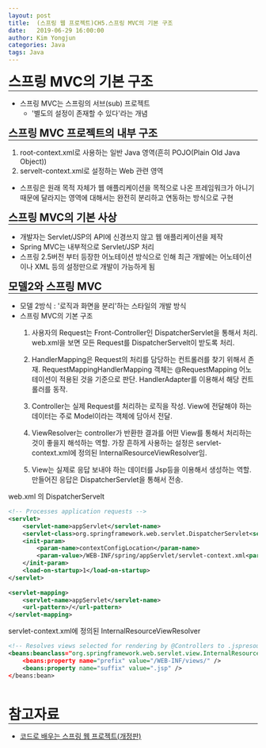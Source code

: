 ```yaml
---
layout: post
title:  (스프링 웹 프로젝트)CH5.스프링 MVC의 기본 구조
date:   2019-06-29 16:00:00
author: Kim Yongjun
categories: Java
tags: Java
---
```


<h1 style="margin:0px;"> 스프링 MVC의 기본 구조 </h1>
<hr style="height:1px; margin:0px;">

- 스프링 MVC는 스프링의 서브(sub) 프로젝트
    - '별도의 설정이 존재할 수 있다'라는 개념


<h2 style="margin:0px;"> 스프링 MVC 프로젝트의 내부 구조 </h2>
<hr style="height:1px; margin:0px;">

1. root-context.xml로 사용하는 일반 Java 영역(흔히 POJO(Plain Old Java Object))
2. servelt-context.xml로 설정하는 Web 관련 영역

- 스프링은 원래 목적 자체가 웹 애플리케이션을 목적으로 나온 프레임워크가 아니기 때문에
달라지는 영역에 대해서는 완전히 분리하고 연동하는 방식으로 구현

<h2 style="margin:0px;"> 스프링 MVC의 기본 사상 </h2>
<hr style="height:1px; margin:0px;">

- 개발자는 Servlet/JSP의 API에 신경쓰지 않고 웹 애플리케이션을 제작
- Spring MVC는 내부적으로 Servlet/JSP 처리
- 스프링 2.5버전 부터 등장한 어노테이션 방식으로 인해 최근 개발에는 어노테이션이나 XML 등의 설정만으로 개발이 가능하게 됨

<h2 style="margin:0px;"> 모델2와 스프링 MVC </h2>
<hr style="height:1px; margin:0px;">

- 모델 2방식 : '로직과 화면을 분리'하는 스타일의 개발 방식
- 스프링 MVC의 기본 구조
    1. 사용자의 Request는 Front-Controller인 DispatcherServlet을 통해서 처리.
    web.xml을 보면 모든 Request를 DispatcherServelt이 받도록 처리.    

    2. HandlerMapping은 Request의 처리를 담당하는 컨트롤러를 찾기 위해서 존재.
    RequestMappingHandlerMapping 객체는 @RequestMapping 어노테이션이 적용된 것을 기준으로 판단. HandlerAdapter를 이용해서 해당 컨트롤러를 동작.

    3. Controller는 실제 Request를 처리하는 로직을 작성. View에 전달해야 하는 데이터는 주로 Model이라는 객체에 담아서 전달.

    4. ViewResolver는 controller가 반환한 결과를 어떤 View를 통해서 처리하는 것이 좋을지 해석하는 역할. 가장 흔하게 사용하는 설정은 servlet-context.xml에 정의된 InternalResourceViewResolver임.

	5. View는 실제로 응답 보내야 하는 데이터를 Jsp등을 이용해서 생성하는 역할.
    만들어진 응답은 DispatcherServlet을 통해서 전송.

web.xml 의 DispatcherServelt

```xml
<!-- Processes application requests -->
<servlet>
	<servlet-name>appServlet</servlet-name>
	<servlet-class>org.springframework.web.servlet.DispatcherServlet<servlet-class>
	<init-param>
		<param-name>contextConfigLocation</param-name>
		<param-value>/WEB-INF/spring/appServlet/servlet-context.xml<param-value>
	</init-param>
	<load-on-startup>1</load-on-startup>
</servlet>
	
<servlet-mapping>
	<servlet-name>appServlet</servlet-name>
	<url-pattern>/</url-pattern>
</servlet-mapping>

```


servlet-context.xml에 정의된 InternalResourceViewResolver

```xml
<!-- Resolves views selected for rendering by @Controllers to .jspresources in the /WEB-INF/views directory -->
<beans:beanclass="org.springframework.web.servlet.view.InternalResourceViewResolver">
	<beans:property name="prefix" value="/WEB-INF/views/" />
	<beans:property name="suffix" value=".jsp" />
</beans:bean>
```
<br>
<br>
<h1 style="margin:0px;"> 참고자료 </h1>
<hr style="height:1px; margin:0px;">

- [코드로 배우는 스프링 웹 프로젝트(개정판)](http://www.yes24.com/Product/goods/64340061 "코드로 배우는 스프링 웹 프로젝트(개정판)")